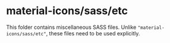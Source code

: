 # material-icons/sass/etc

This folder contains miscellaneous SASS files. Unlike `"material-icons/sass/etc"`, these files
need to be used explicitly.
